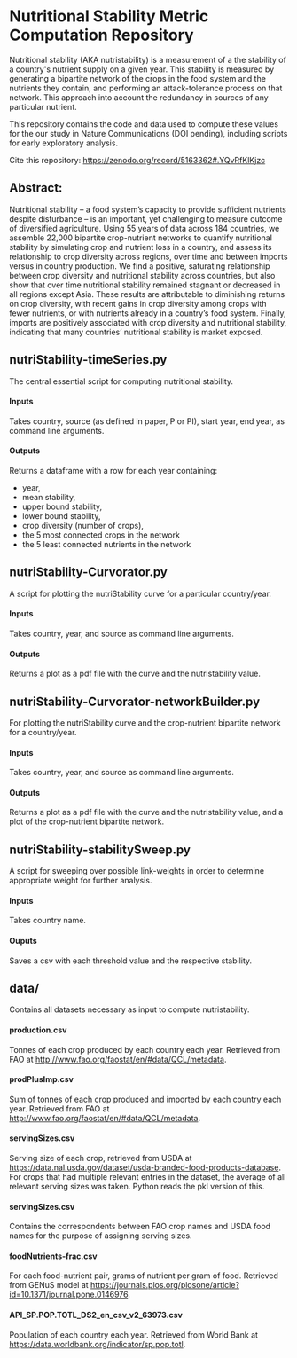 # Nutritional Stability Metric Computation Repository

Nutritional stability (AKA nutristability) is a measurement of a the stability of a country's nutrient supply on a given year. This stability is measured by generating a bipartite network of the crops in the food system and the nutrients they contain, and performing an attack-tolerance process on that network. This approach into account the redundancy in sources of any particular nutrient.

This repository contains the code and data used to compute these values for the our study in Nature Communications (DOI pending), including scripts for early exploratory analysis.

Cite this repository:  https://zenodo.org/record/5163362#.YQvRfKlKjzc 

## Abstract:

Nutritional stability – a food system’s capacity to provide sufficient nutrients despite disturbance – is an important, yet challenging to measure outcome of diversified agriculture. Using 55 years of data across 184 countries, we assemble 22,000 bipartite crop-nutrient networks to quantify nutritional stability by simulating crop and nutrient loss in a country, and assess its relationship to crop diversity across regions, over time and between imports versus in country production. We find a positive, saturating relationship between crop diversity and nutritional stability across countries, but also show that over time nutritional stability remained stagnant or decreased in all regions except Asia. These results are attributable to diminishing returns on crop diversity, with recent gains in crop diversity among crops with fewer nutrients, or with nutrients already in a country’s food system. Finally, imports are positively associated with crop diversity and nutritional stability, indicating that many countries’ nutritional stability is market exposed.

## nutriStability-timeSeries.py

The central essential script for computing nutritional stability. 

#### Inputs
Takes country, source (as defined in paper, P or PI), start year, end year, as command line arguments.

#### Outputs
Returns a dataframe with a row for each year containing:
- year, 
- mean stability, 
- upper bound stability,
- lower bound stability,
- crop diversity (number of crops),
- the 5 most connected crops in the network
- the 5 least connected nutrients in the network



## nutriStability-Curvorator.py

A script for plotting the nutriStability curve for a particular country/year.

#### Inputs
Takes country, year, and source as command line arguments.

#### Outputs
Returns a plot as a pdf file with the curve and the nutristability value.


## nutriStability-Curvorator-networkBuilder.py 

For plotting the nutriStability curve and the crop-nutrient bipartite network for a country/year.

#### Inputs
Takes country, year, and source as command line arguments.

#### Outputs
Returns a plot as a pdf file with the curve and the nutristability value, and a plot of the crop-nutrient bipartite network.



## nutriStability-stabilitySweep.py

A script for sweeping over possible link-weights in order to determine appropriate weight for further analysis.

#### Inputs

Takes country name.

#### Ouputs

Saves a csv with each threshold value and the respective stability.

## data/

Contains all datasets necessary as input to compute nutristability.

#### production.csv

Tonnes of each crop produced by each country each year. Retrieved from FAO at http://www.fao.org/faostat/en/#data/QCL/metadata.

#### prodPlusImp.csv

Sum of tonnes of each crop produced and imported by each country each year. Retrieved from FAO at http://www.fao.org/faostat/en/#data/QCL/metadata.

#### servingSizes.csv

Serving size of each crop, retrieved from USDA at https://data.nal.usda.gov/dataset/usda-branded-food-products-database. For crops that had multiple relevant entries in the dataset, the average of all relevant serving sizes was taken. Python reads the pkl version of this.

#### servingSizes.csv

Contains the correspondents between FAO crop names and USDA food names for the purpose of assigning serving sizes.

#### foodNutrients-frac.csv

For each food-nutrient pair, grams of nutrient per gram of food. Retrieved from GENuS model at https://journals.plos.org/plosone/article?id=10.1371/journal.pone.0146976.

#### API_SP.POP.TOTL_DS2_en_csv_v2_63973.csv

Population of each country each year. Retrieved from World Bank at https://data.worldbank.org/indicator/sp.pop.totl.


